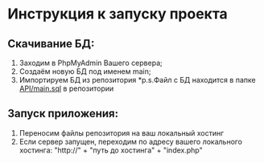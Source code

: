 # Инструкция к запуску проекта

## Скачивание БД:
1. Заходим в PhpMyAdmin Вашего сервера;
2. Создаём новую БД под именем main;
3. Импортируем БД из репозитория 
	*p.s.Файл с БД находится в папке <span style="text-decoration:underline">API/main.sql</span> в репозитории

## Запуск приложения:
1. Переносим файлы репозитория на ваш локальный хостинг
2. Если сервер запущен, переходим по адресу вашего локального хостинга: "http://" + "путь до хостинга" + "index.php"


